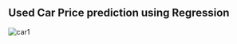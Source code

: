 ## Used Car Price prediction using Regression
![car1](https://github.com/sumeetk123/Resale-Car-Price-prediction-using-Regression-/assets/105230723/e054bbb8-53c7-4ffe-b322-dd262a4d25ea)
